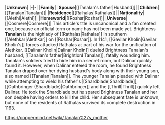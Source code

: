 |**Unknown**|
|-|-|
|**Family**|
|**Spouse**|[[Tanalan's father\|Husband]]|
|**Children**|[[Tanalan\|Tanalan]]|
|**Residence**|[[Rathalas\|Rathalas]]|
|**Nationality**|[[Alethi\|Alethi]]|
|**Homeworld**|[[Roshar\|Roshar]]|
|**Universe**|[[Cosmere\|Cosmere]]|
This article's title is uncanonical and a fan created one, because an official term or name has not been made yet.
Brightness **Tanalan** is the highlady of [[Rathalas\|Rathalas]] in southern [[Alethkar\|Alethkar]] on [[Roshar\|Roshar]].
In 1141, [[Gavilar Kholin\|Gavilar Kholin's]] forces attacked Rathalas as part of his war for the unification of Alethkar. [[Dalinar Kholin\|Dalinar Kholin]] dueled Brightness Tanalan's husband, [[Tanalan's father\|Brightlord Tanalan]], fatally wounding him. Tanalan's soldiers tried to hide him in a secret room, but Dalinar quickly found it. However, when Dalinar entered the room, he found Brightness Tanalan draped over her dying husband's body along with their young son, also named [[Tanalan\|Tanalan]]. The younger Tanalan pleaded with Dalinar while attempting to wield his father's [[Shardblade\|Shardblade]], [[Oathbringer (Shardblade)\|Oathbringer]] and the [[Thrill\|Thrill]] quickly left Dalinar. He took the Shardblade but he spared Brightness Tanalan and her son despite having orders to kill the child. Her subsequent fate is unknown, but none of the residents of Rathalas survived its complete destruction in 1163.



https://coppermind.net/wiki/Tanalan%27s_mother